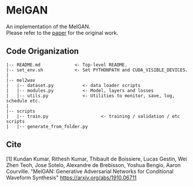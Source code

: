 # MelGAN
An implementation of the MelGAN.  
Please refer to the [paper](https://arxiv.org/abs/1910.06711) for the original work.

## Code Origanization
```
|-- README.md             <- Top-level README.
|-- set_env.sh            <- Set PYTHONPATH and CUDA_VISIBLE_DEVICES.
|
|-- mel2wav
|   |-- dataset.py           <- data loader scripts
|   |-- modules.py           <- Model, layers and losses
|   |-- utils.py             <- Utilities to monitor, save, log, schedule etc.
|
|-- scripts
|   |-- train.py                    <- training / validation / etc scripts
|   |-- generate_from_folder.py
```

## Cite 
[1] Kundan Kumar, Rithesh Kumar, Thibault de Boissiere, Lucas Gestin, Wei Zhen Teoh, Jose Sotelo, Alexandre de Brebisson, Yoshua Bengio, Aaron Courville. "MelGAN: Generative Adversarial Networks for Conditional Waveform Synthesis" <https://arxiv.org/abs/1910.06711>
